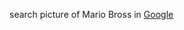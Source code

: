 




search picture of Mario Bross in [Google](https://www.google.com/search?q=mario&tbm=isch&tbs=ic:trans&rlz=1C1GGRV_enIE777IE777&hl=en&sa=X&ved=0CAMQpwVqFwoTCNDBjezIgv0CFQAAAAAdAAAAABAF&biw=1147&bih=704)